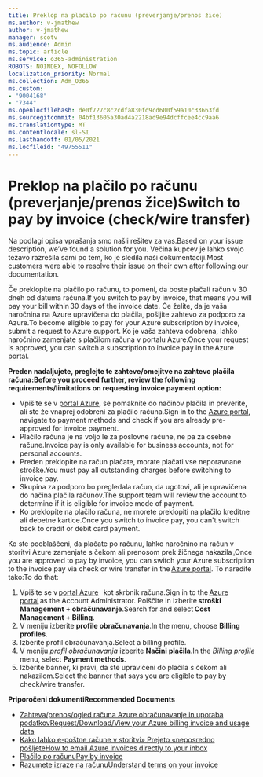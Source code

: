 ```yaml
---
title: Preklop na plačilo po računu (preverjanje/prenos žice)
ms.author: v-jmathew
author: v-jmathew
manager: scotv
ms.audience: Admin
ms.topic: article
ms.service: o365-administration
ROBOTS: NOINDEX, NOFOLLOW
localization_priority: Normal
ms.collection: Adm_O365
ms.custom:
- "9004168"
- "7344"
ms.openlocfilehash: de0f727c8c2cdfa830fd9cd600f59a10c33663fd
ms.sourcegitcommit: 04bf13605a30ad4a2218ad9e94dcffcee4cc9aa6
ms.translationtype: MT
ms.contentlocale: sl-SI
ms.lasthandoff: 01/05/2021
ms.locfileid: "49755511"
---
```

# <a name="switch-to-pay-by-invoice-checkwire-transfer"></a><span data-ttu-id="3f8d8-102">Preklop na plačilo po računu (preverjanje/prenos žice)</span><span class="sxs-lookup"><span data-stu-id="3f8d8-102">Switch to pay by invoice (check/wire transfer)</span></span>

<span data-ttu-id="3f8d8-103">Na podlagi opisa vprašanja smo našli rešitev za vas.</span><span class="sxs-lookup"><span data-stu-id="3f8d8-103">Based on your issue description, we’ve found a solution for you.</span></span> <span data-ttu-id="3f8d8-104">Večina kupcev je lahko svojo težavo razrešila sami po tem, ko je sledila naši dokumentaciji.</span><span class="sxs-lookup"><span data-stu-id="3f8d8-104">Most customers were able to resolve their issue on their own after following our documentation.</span></span>

<span data-ttu-id="3f8d8-105">Če preklopite na plačilo po računu, to pomeni, da boste plačali račun v 30 dneh od datuma računa.</span><span class="sxs-lookup"><span data-stu-id="3f8d8-105">If you switch to pay by invoice, that means you will pay your bill within 30 days of the invoice date.</span></span> <span data-ttu-id="3f8d8-106">Če želite, da je vaša naročnina na Azure upravičena do plačila, pošljite zahtevo za podporo za Azure.</span><span class="sxs-lookup"><span data-stu-id="3f8d8-106">To become eligible to pay for your Azure subscription by invoice, submit a request to Azure support.</span></span> <span data-ttu-id="3f8d8-107">Ko je vaša zahteva odobrena, lahko naročnino zamenjate s plačilom računa v portalu Azure.</span><span class="sxs-lookup"><span data-stu-id="3f8d8-107">Once your request is approved, you can switch a subscription to invoice pay in the Azure portal.</span></span>

<span data-ttu-id="3f8d8-108">**Preden nadaljujete, preglejte te zahteve/omejitve na zahtevo plačila računa:**</span><span class="sxs-lookup"><span data-stu-id="3f8d8-108">**Before you proceed further, review the following requirements/limitations on requesting invoice payment option:**</span></span>

- <span data-ttu-id="3f8d8-109">Vpišite se v [portal Azure](https://portal.azure.com/), se pomaknite do načinov plačila in preverite, ali ste že vnaprej odobreni za plačilo računa.</span><span class="sxs-lookup"><span data-stu-id="3f8d8-109">Sign in to the [Azure portal](https://portal.azure.com/), navigate to payment methods and check if you are already pre-approved for invoice payment.</span></span>
- <span data-ttu-id="3f8d8-110">Plačilo računa je na voljo le za poslovne račune, ne pa za osebne račune.</span><span class="sxs-lookup"><span data-stu-id="3f8d8-110">Invoice pay is only available for business accounts, not for personal accounts.</span></span>
- <span data-ttu-id="3f8d8-111">Preden preklopite na račun plačate, morate plačati vse neporavnane stroške.</span><span class="sxs-lookup"><span data-stu-id="3f8d8-111">You must pay all outstanding charges before switching to invoice pay.</span></span>
- <span data-ttu-id="3f8d8-112">Skupina za podporo bo pregledala račun, da ugotovi, ali je upravičena do načina plačila računov.</span><span class="sxs-lookup"><span data-stu-id="3f8d8-112">The support team will review the account to determine if it is eligible for invoice mode of payment.</span></span>
- <span data-ttu-id="3f8d8-113">Ko preklopite na plačilo računa, ne morete preklopiti na plačilo kreditne ali debetne kartice.</span><span class="sxs-lookup"><span data-stu-id="3f8d8-113">Once you switch to invoice pay, you can't switch back to credit or debit card payment.</span></span>

<span data-ttu-id="3f8d8-114">Ko ste pooblaščeni, da plačate po računu, lahko naročnino na račun v storitvi Azure zamenjate s čekom ali prenosom prek žičnega nakazila [.](https://portal.azure.com/)</span><span class="sxs-lookup"><span data-stu-id="3f8d8-114">Once you are approved to pay by invoice, you can switch your Azure subscription to the invoice pay via check or wire transfer in the [Azure portal](https://portal.azure.com/).</span></span>
<span data-ttu-id="3f8d8-115">To naredite tako:</span><span class="sxs-lookup"><span data-stu-id="3f8d8-115">To do that:</span></span>

1. <span data-ttu-id="3f8d8-116">Vpišite se v [portal Azure](https://portal.azure.com/)   kot skrbnik računa.</span><span class="sxs-lookup"><span data-stu-id="3f8d8-116">Sign in to the [Azure portal](https://portal.azure.com/) as the Account Administrator.</span></span> <span data-ttu-id="3f8d8-117">Poiščite in izberite **stroški Management + obračunavanje**.</span><span class="sxs-lookup"><span data-stu-id="3f8d8-117">Search for and select **Cost Management + Billing**.</span></span>
2. <span data-ttu-id="3f8d8-118">V meniju izberite **profile obračunavanja**.</span><span class="sxs-lookup"><span data-stu-id="3f8d8-118">In the menu, choose **Billing profiles**.</span></span>
3. <span data-ttu-id="3f8d8-119">Izberite profil obračunavanja.</span><span class="sxs-lookup"><span data-stu-id="3f8d8-119">Select a billing profile.</span></span>
4. <span data-ttu-id="3f8d8-120">V meniju *profil obračunavanja* izberite **Načini plačila**.</span><span class="sxs-lookup"><span data-stu-id="3f8d8-120">In the *Billing profile* menu, select **Payment methods**.</span></span>
5. <span data-ttu-id="3f8d8-121">Izberite banner, ki pravi, da ste upravičeni do plačila s čekom ali nakazilom.</span><span class="sxs-lookup"><span data-stu-id="3f8d8-121">Select the banner that says you are eligible to pay by check/wire transfer.</span></span>

<span data-ttu-id="3f8d8-122">**Priporočeni dokumenti**</span><span class="sxs-lookup"><span data-stu-id="3f8d8-122">**Recommended Documents**</span></span>

- [<span data-ttu-id="3f8d8-123">Zahteva/prenos/ogled računa Azure obračunavanje in uporaba podatkov</span><span class="sxs-lookup"><span data-stu-id="3f8d8-123">Request/Download/View your Azure billing invoice and usage data</span></span>](https://docs.microsoft.com/azure/billing/billing-download-azure-invoice-daily-usage-date)
- [<span data-ttu-id="3f8d8-124">Kako lahko e-poštne račune v storitvi» Prejeto «neposredno pošljete</span><span class="sxs-lookup"><span data-stu-id="3f8d8-124">How to email Azure invoices directly to your inbox</span></span>](https://docs.microsoft.com/azure/billing/billing-download-azure-invoice-daily-usage-date)
- [<span data-ttu-id="3f8d8-125">Plačilo po računu</span><span class="sxs-lookup"><span data-stu-id="3f8d8-125">Pay by invoice</span></span>](https://docs.microsoft.com/azure/billing/billing-how-to-pay-by-invoice)
- [<span data-ttu-id="3f8d8-126">Razumete izraze na računu</span><span class="sxs-lookup"><span data-stu-id="3f8d8-126">Understand terms on your invoice</span></span>](https://docs.microsoft.com/azure/billing/billing-understand-your-invoice)
